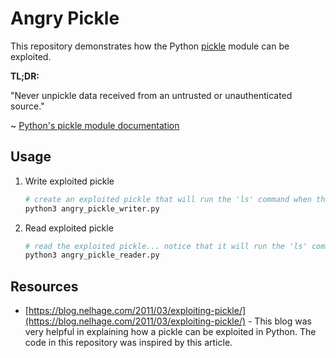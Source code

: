 # Angry Pickle

This repository demonstrates how the Python [pickle](https://docs.python.org/3.5/library/pickle.html) module can be exploited.

**TL;DR:** 

"Never unpickle data received from an untrusted or unauthenticated source."

~ [Python's pickle module documentation](https://docs.python.org/3.5/library/pickle.html)

## Usage
1. Write exploited pickle

    ```python
    # create an exploited pickle that will run the 'ls' command when the pickle is read
    python3 angry_pickle_writer.py
    ```

2. Read exploited pickle

    ```python
    # read the exploited pickle... notice that it will run the 'ls' command when reading the pickle
    python3 angry_pickle_reader.py
    ```

## Resources
- [https://blog.nelhage.com/2011/03/exploiting-pickle/](https://blog.nelhage.com/2011/03/exploiting-pickle/) - This blog was very helpful in explaining how a pickle can be exploited in Python.  The code in this repository was inspired by this article.

